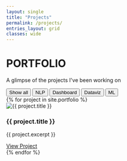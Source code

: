 ```yaml
---
layout: single
title: "Projects"
permalink: /projects/
entries_layout: grid
classes: wide
---
```


<h1 class="portfolio-title">PORTFOLIO</h1>
<p class="portfolio-subtitle">A glimpse of the projects I've been working on</p>

<div id="portfolio-filters" class="filters">
  <button data-filter="all" class="filter-btn active">Show all</button>
  <button data-filter="nlp" class="filter-btn">NLP</button>
  <button data-filter="dashboard" class="filter-btn">Dashboard</button>
  <button data-filter="dataviz" class="filter-btn">Dataviz</button>
  <button data-filter="ml" class="filter-btn">ML</button>
</div>

<div class="portfolio-grid">
  {% for project in site.portfolio %}
  <div class="project-item" data-tags="{{ project.tags | join: ' ' }}">
    <img src="{{ project.header.overlay_image }}" alt="{{ project.title }}">
    <h3>{{ project.title }}</h3>
    <p>{{ project.excerpt }}</p>
    <a href="{{ project.url }}" class="project-link">View Project</a>
  </div>
  {% endfor %}
</div>

<script src="/assets/js/portfolio-filters.js"></script>
<link rel="stylesheet" href="/assets/css/portfolio.css">